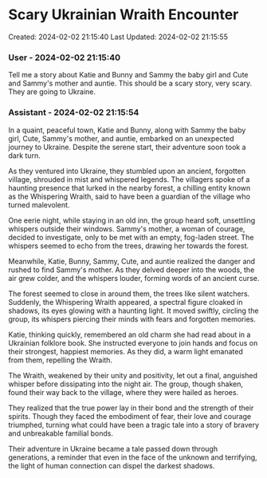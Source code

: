 # Scary Ukrainian Wraith Encounter

Created: 2024-02-02 21:15:40
Last Updated: 2024-02-02 21:15:55

### User - 2024-02-02 21:15:40

Tell me a story about Katie and Bunny and Sammy the baby girl and Cute and Sammy's mother and auntie. This should be a scary story, very scary. They are going to Ukraine. 

### Assistant - 2024-02-02 21:15:54

In a quaint, peaceful town, Katie and Bunny, along with Sammy the baby girl, Cute, Sammy's mother, and auntie, embarked on an unexpected journey to Ukraine. Despite the serene start, their adventure soon took a dark turn.

As they ventured into Ukraine, they stumbled upon an ancient, forgotten village, shrouded in mist and whispered legends. The villagers spoke of a haunting presence that lurked in the nearby forest, a chilling entity known as the Whispering Wraith, said to have been a guardian of the village who turned malevolent.

One eerie night, while staying in an old inn, the group heard soft, unsettling whispers outside their windows. Sammy's mother, a woman of courage, decided to investigate, only to be met with an empty, fog-laden street. The whispers seemed to echo from the trees, drawing her towards the forest.

Meanwhile, Katie, Bunny, Sammy, Cute, and auntie realized the danger and rushed to find Sammy's mother. As they delved deeper into the woods, the air grew colder, and the whispers louder, forming words of an ancient curse.

The forest seemed to close in around them, the trees like silent watchers. Suddenly, the Whispering Wraith appeared, a spectral figure cloaked in shadows, its eyes glowing with a haunting light. It moved swiftly, circling the group, its whispers piercing their minds with fears and forgotten memories.

Katie, thinking quickly, remembered an old charm she had read about in a Ukrainian folklore book. She instructed everyone to join hands and focus on their strongest, happiest memories. As they did, a warm light emanated from them, repelling the Wraith.

The Wraith, weakened by their unity and positivity, let out a final, anguished whisper before dissipating into the night air. The group, though shaken, found their way back to the village, where they were hailed as heroes.

They realized that the true power lay in their bond and the strength of their spirits. Though they faced the embodiment of fear, their love and courage triumphed, turning what could have been a tragic tale into a story of bravery and unbreakable familial bonds.

Their adventure in Ukraine became a tale passed down through generations, a reminder that even in the face of the unknown and terrifying, the light of human connection can dispel the darkest shadows.

